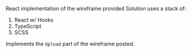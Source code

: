 React implementation of the wireframe provided
Solution uses a stack of:
1. React w/ Hooks
2. TypeScript
3. SCSS

Implements the `Upload` part of the wireframe posted.